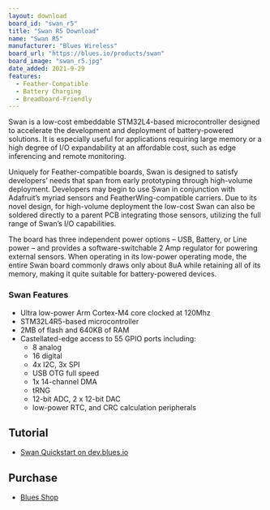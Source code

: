 ```yaml
---
layout: download
board_id: "swan_r5"
title: "Swan R5 Download"
name: "Swan R5"
manufacturer: "Blues Wireless"
board_url: "https://blues.io/products/swan"
board_image: "swan_r5.jpg"
date_added: 2021-9-29
features:
  - Feather-Compatible
  - Battery Charging
  - Breadboard-Friendly
---
```


Swan is a low-cost embeddable STM32L4-based microcontroller designed to accelerate the development and deployment of battery-powered solutions. It is especially useful for applications requiring large memory or a high degree of I/O expandability at an affordable cost, such as edge inferencing and remote monitoring.

Uniquely for Feather-compatible boards, Swan is designed to satisfy developers’ needs that span from early prototyping through high-volume deployment. Developers may begin to use Swan in conjunction with Adafruit’s myriad sensors and FeatherWing-compatible carriers. Due to its novel design, for high-volume deployment the low-cost Swan can also be soldered directly to a parent PCB integrating those sensors, utilizing the full range of Swan’s I/O capabilities.

The board has three independent power options – USB, Battery, or Line power – and provides a software-switchable 2 Amp regulator for powering external sensors. When operating in its low-power operating mode, the entire Swan board commonly draws only about 8uA while retaining all of its memory, making it quite suitable for battery-powered devices.


### Swan Features
* Ultra low-power Arm Cortex-M4 core clocked at 120Mhz
* STM32L4R5-based microcontroller
* 2MB of flash and 640KB of RAM
* Castellated-edge access to 55 GPIO ports including:
  * 8 analog
  * 16 digital
  * 4x I2C, 3x SPI
  * USB OTG full speed
  * 1x 14-channel DMA
  * tRNG
  * 12-bit ADC, 2 x 12-bit DAC
  * low-power RTC, and CRC calculation peripherals

## Tutorial
* [Swan Quickstart on dev.blues.io](https://dev.blues.io/quickstart/swan-quickstart/#using-circuitpython)

## Purchase
* [Blues Shop](https://shop.blues.io/products/swan)
